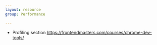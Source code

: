 ```yaml
---
layout: resource
group: Performance

---
```

<!-- General resources go here -->

- Profiling section <https://frontendmasters.com/courses/chrome-dev-tools/>

<!-- ### Core -->

<!-- ### Intermediate -->

<!-- ### Advanced -->

<!-- ### Jedi -->

